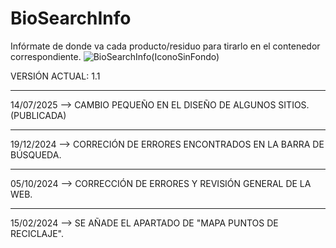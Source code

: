 # BioSearchInfo
Infórmate de donde va cada producto/residuo para tirarlo en el contenedor correspondiente.
![BioSearchInfo(IconoSinFondo)](https://github.com/AntonioRaaa/BioSearchInfo/assets/111454726/b0021e5a-6ad1-4bca-a200-46860adc31cf)

VERSIÓN ACTUAL: 1.1

----------------------------------------------

14/07/2025 --> CAMBIO PEQUEÑO EN EL DISEÑO DE ALGUNOS SITIOS. (PUBLICADA)

----------------------------------------------

19/12/2024 --> CORRECIÓN DE ERRORES ENCONTRADOS EN LA BARRA DE BÚSQUEDA.

----------------------------------------------

05/10/2024 --> CORRECCIÓN DE ERRORES Y REVISIÓN GENERAL DE LA WEB.

----------------------------------------------

15/02/2024 --> SE AÑADE EL APARTADO DE "MAPA PUNTOS DE RECICLAJE".
